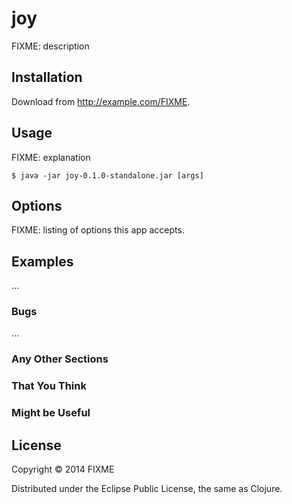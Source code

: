 # joy

FIXME: description

## Installation

Download from http://example.com/FIXME.

## Usage

FIXME: explanation

    $ java -jar joy-0.1.0-standalone.jar [args]

## Options

FIXME: listing of options this app accepts.

## Examples

...

### Bugs

...

### Any Other Sections
### That You Think
### Might be Useful

## License

Copyright © 2014 FIXME

Distributed under the Eclipse Public License, the same as Clojure.
